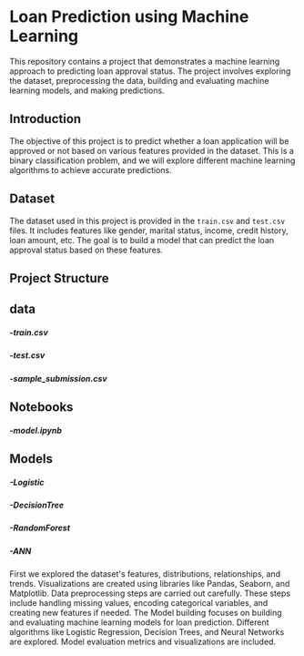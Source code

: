 # Loan Prediction using Machine Learning
This repository contains a project that demonstrates a machine learning approach to predicting loan approval status. The project involves exploring the dataset, preprocessing the data, building and evaluating machine learning models, and making predictions.

## Introduction
The objective of this project is to predict whether a loan application will be approved or not based on various features provided in the dataset. This is a binary classification problem, and we will explore different machine learning algorithms to achieve accurate predictions.

## Dataset
The dataset used in this project is provided in the `train.csv` and `test.csv` files. It includes features like gender, marital status, income, credit history, loan amount, etc. The goal is to build a model that can predict the loan approval status based on these features.

## Project Structure


## data
#####  -train.csv
#####  -test.csv
#####  -sample_submission.csv
##  Notebooks
#####  -model.ipynb
## Models
#####  -Logistic
#####  -DecisionTree
#####  -RandomForest
#####  -ANN
#####
First we explored the dataset's features, distributions, relationships, and trends. Visualizations are created using libraries like Pandas, Seaborn, and Matplotlib. Data preprocessing steps are carried out carefully. These steps include handling missing values, encoding categorical variables, and creating new features if needed.
The Model building focuses on building and evaluating machine learning models for loan prediction. Different algorithms like Logistic Regression, Decision Trees, and Neural Networks are explored. Model evaluation metrics and visualizations are included.

